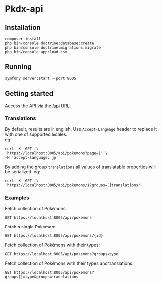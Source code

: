 # Pkdx-api

## Installation
    composer install
    php bin/console doctrine:database:create
    php bin/console doctrine:migrations:migrate
    php bin/console app:load-csv

## Running
    symfony server:start --port 8005

## Getting started
Access the API via the [/api](https://localhost:8005) URL.  

### Translations
By default, results are in english. Use `Accept-Language` header to replace it with one of supported locales.  
eg:
    
    curl -X 'GET' \
    'https://localhost:8005/api/pokemons?page=1' \
    -H 'accept-language: jp'

By adding the group `translations` all values of translatable properties will be serialized.
eg:

    curl -X 'GET' \
    'https://localhost:8005/api/pokemons/1?groups=[]translations'

### Examples
Fetch collection of Pokémons:
```http request
GET https://localhost:8005/api/pokemons
```
Fetch a single Pokémon:
```http request
GET https://localhost:8005/api/pokemons/{id}
```
Fetch collection of Pokémons with their types:
```http request
GET https://localhost:8005/api/pokemons?groups=type
```
Fetch collection of Pokémons with their types and translations:
```http request
GET https://localhost:8005/api/pokemons?groups[]=type&groups=translations
```
